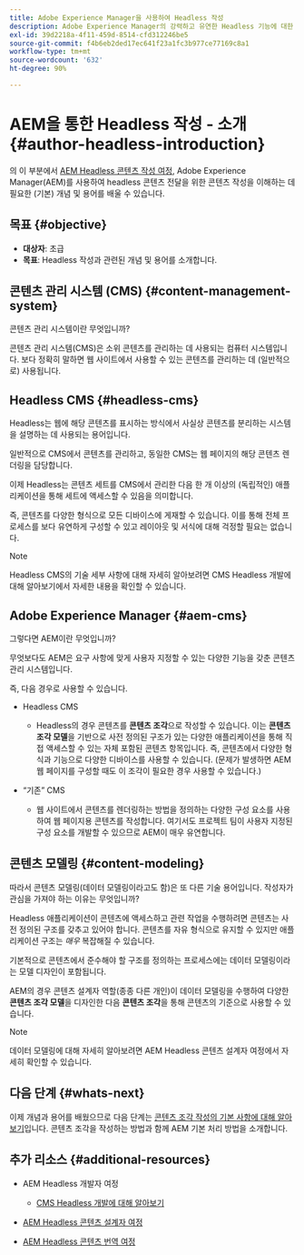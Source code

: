 ```yaml
---
title: Adobe Experience Manager을 사용하여 Headless 작성
description: Adobe Experience Manager의 강력하고 유연한 Headless 기능에 대한 소개와 프로젝트 콘텐츠를 작성하는 방법을 알아봅니다.
exl-id: 39d2218a-4f11-459d-8514-cfd312246be5
source-git-commit: f4b6eb2ded17ec641f23a1fc3b977ce77169c8a1
workflow-type: tm+mt
source-wordcount: '632'
ht-degree: 90%

---
```


# AEM을 통한 Headless 작성 - 소개 {#author-headless-introduction}

의 이 부분에서 [AEM Headless 콘텐츠 작성 여정](overview.md), Adobe Experience Manager(AEM)를 사용하여 headless 콘텐츠 전달을 위한 콘텐츠 작성을 이해하는 데 필요한 (기본) 개념 및 용어를 배울 수 있습니다.

## 목표 {#objective}

* **대상자**: 초급
* **목표**: Headless 작성과 관련된 개념 및 용어를 소개합니다.

## 콘텐츠 관리 시스템 (CMS) {#content-management-system}

콘텐츠 관리 시스템이란 무엇입니까?

콘텐츠 관리 시스템(CMS)은 소위 콘텐츠를 관리하는 데 사용되는 컴퓨터 시스템입니다. 보다 정확히 말하면 웹 사이트에서 사용할 수 있는 콘텐츠를 관리하는 데 (일반적으로) 사용됩니다.

## Headless CMS {#headless-cms}

Headless는 웹에 해당 콘텐츠를 표시하는 방식에서 사실상 콘텐츠를 분리하는 시스템을 설명하는 데 사용되는 용어입니다.

일반적으로 CMS에서 콘텐츠를 관리하고, 동일한 CMS는 웹 페이지의 해당 콘텐츠 렌더링을 담당합니다.

이제 Headless는 콘텐츠 세트를 CMS에서 관리한 다음 한 개 이상의 (독립적인) 애플리케이션을 통해 세트에 액세스할 수 있음을 의미합니다.

즉, 콘텐츠를 다양한 형식으로 모든 디바이스에 게재할 수 있습니다. 이를 통해 전체 프로세스를 보다 유연하게 구성할 수 있고 레이아웃 및 서식에 대해 걱정할 필요는 없습니다.

>[!NOTE]
>
>Headless CMS의 기술 세부 사항에 대해 자세히 알아보려면 CMS Headless 개발에 대해 알아보기에서 자세한 내용을 확인할 수 있습니다.

## Adobe Experience Manager {#aem-cms}

그렇다면 AEM이란 무엇입니까?

무엇보다도 AEM은 요구 사항에 맞게 사용자 지정할 수 있는 다양한 기능을 갖춘 콘텐츠 관리 시스템입니다.

즉, 다음 경우로 사용할 수 있습니다.

* Headless CMS
   * Headless의 경우 콘텐츠를 **콘텐츠 조각**으로 작성할 수 있습니다.
이는 **콘텐츠 조각 모델**을 기반으로 사전 정의된 구조가 있는 다양한 애플리케이션을 통해 직접 액세스할 수 있는 자체 포함된 콘텐츠 항목입니다.
즉, 콘텐츠에서 다양한 형식과 기능으로 다양한 디바이스를 사용할 수 있습니다.
(문제가 발생하면 AEM 웹 페이지를 구성할 때도 이 조각이 필요한 경우 사용할 수 있습니다.)

* “기존” CMS
   * 웹 사이트에서 콘텐츠를 렌더링하는 방법을 정의하는 다양한 구성 요소를 사용하여 웹 페이지용 콘텐츠를 작성합니다. 여기서도 프로젝트 팀이 사용자 지정된 구성 요소를 개발할 수 있으므로 AEM이 매우 유연합니다.

## 콘텐츠 모델링 {#content-modeling}

따라서 콘텐츠 모델링(데이터 모델링이라고도 함)은 또 다른 기술 용어입니다. 작성자가 관심을 가져야 하는 이유는 무엇입니까?

Headless 애플리케이션이 콘텐츠에 액세스하고 관련 작업을 수행하려면 콘텐츠는 사전 정의된 구조를 갖추고 있어야 합니다. 콘텐츠를 자유 형식으로 유지할 수 있지만 애플리케이션 구조는 *매우* 복잡해질 수 있습니다.

기본적으로 콘텐츠에서 준수해야 할 구조를 정의하는 프로세스에는 데이터 모델링이라는 모델 디자인이 포함됩니다.

AEM의 경우 콘텐츠 설계자 역할(종종 다른 개인)이 데이터 모델링을 수행하여 다양한 **콘텐츠 조각 모델**&#x200B;을 디자인한 다음 **콘텐츠 조각**&#x200B;을 통해 콘텐츠의 기준으로 사용할 수 있습니다.

>[!NOTE]
>
>데이터 모델링에 대해 자세히 알아보려면 AEM Headless 콘텐츠 설계자 여정에서 자세히 확인할 수 있습니다.

## 다음 단계 {#whats-next}

이제 개념과 용어를 배웠으므로 다음 단계는 [콘텐츠 조각 작성의 기본 사항에 대해 알아보기](basics.md)입니다. 콘텐츠 조각을 작성하는 방법과 함께 AEM 기본 처리 방법을 소개합니다.

## 추가 리소스 {#additional-resources}

* AEM Headless 개발자 여정
   * [CMS Headless 개발에 대해 알아보기](/help/journey-headless/developer/learn-about.md)

* [AEM Headless 콘텐츠 설계자 여정](/help/journey-headless/architect/overview.md)

* [AEM Headless 콘텐츠 번역 여정](/help/journey-headless/translation/overview.md)
